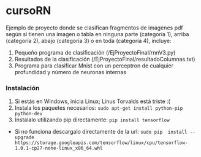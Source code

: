 # cursoRN

Ejemplo de proyecto donde se clasifican fragmentos de imágenes pdf según si tienen una imagen o tabla en ninguna parte (categoría 1), arriba (categoría 2), abajo (categoría 3) o en toda (categoría 4), incluye:

1. Pequeño programa de clasificación (/EjProyectoFinal/rnnV3.py)
2. Resultados de la clasificación (/EjProyectoFinal/resultadoColumnas.txt)
3. Programa para clasificar Mnist con un perceptron de cualquier profundidad y número de neuronas internas

### Instalación

1. Si estás en Windows, inicia Linux; Linus Torvalds está triste :(
2. Instala los paquetes necesarios: 
```sudo apt-get install python-pip python-dev```
3. Instalalo utilizando pip directamente: 
```pip install tensorflow```
  - Si no funciona descargalo directamente de la url:
 ```sudo pip  install --upgrade https://storage.googleapis.com/tensorflow/linux/cpu/tensorflow-1.0.1-cp27-none-linux_x86_64.whl```
